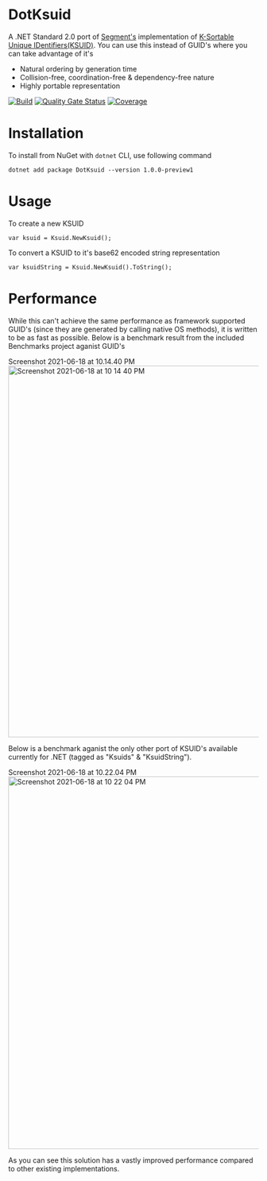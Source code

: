 # DotKsuid

A .NET Standard 2.0 port of [Segment's](https://segment.com/) implementation of [K-Sortable Unique IDentifiers(KSUID)](https://github.com/segmentio/ksuid). You can use this instead of GUID's where you can take advantage of it's

  * Natural ordering by generation time
  * Collision-free, coordination-free & dependency-free nature
  * Highly portable representation

[![Build](https://github.com/viveks7/DotKsuid/actions/workflows/build.yml/badge.svg)](https://github.com/viveks7/DotKsuid/actions/workflows/build.yml)  [![Quality Gate Status](https://sonarcloud.io/api/project_badges/measure?project=viveks7_DotKsuid&metric=alert_status)](https://sonarcloud.io/dashboard?id=viveks7_DotKsuid)  [![Coverage](https://sonarcloud.io/api/project_badges/measure?project=viveks7_DotKsuid&metric=coverage)](https://sonarcloud.io/dashboard?id=viveks7_DotKsuid)

# Installation

To install from NuGet with `dotnet` CLI, use following command

```
dotnet add package DotKsuid --version 1.0.0-preview1
```

# Usage

To create a new KSUID

```
var ksuid = Ksuid.NewKsuid();
```

To convert a KSUID to it's base62 encoded string representation

```
var ksuidString = Ksuid.NewKsuid().ToString();
```

# Performance

While this can't achieve the same performance as framework supported GUID's (since they are generated by calling native OS methods), it is written to be as fast as possible. Below is a benchmark result from the included Benchmarks project aganist GUID's

Screenshot 2021-06-18 at 10.14.40 PM<img width="748" alt="Screenshot 2021-06-18 at 10 14 40 PM" src="https://user-images.githubusercontent.com/8578039/122634715-63869600-d0fd-11eb-9258-418bd86ae258.png">

Below is a benchmark aganist the only other port of KSUID's available currently for .NET (tagged as "Ksuids" & "KsuidString").

Screenshot 2021-06-18 at 10.22.04 PM<img width="750" alt="Screenshot 2021-06-18 at 10 22 04 PM" src="https://user-images.githubusercontent.com/8578039/122634740-b6604d80-d0fd-11eb-9b8c-6947ccb2efab.png">

As you can see this solution has a vastly improved performance compared to other existing implementations.

